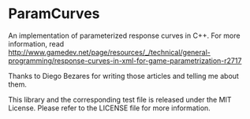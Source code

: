ParamCurves
===========

An implementation of parameterized response curves in C++. For more information, read http://www.gamedev.net/page/resources/_/technical/general-programming/response-curves-in-xml-for-game-parametrization-r2717

Thanks to Diego Bezares for writing those articles and telling me about them.

This library and the corresponding test file is released under the MIT License. Please refer to the LICENSE file for more information.